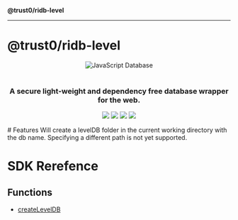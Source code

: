 **@trust0/ridb-level**

***

# @trust0/ridb-level

<p align="center">
 <img src="https://cdn.jsdelivr.net/gh/trust0-project/ridb@latest/docs/logo.svg" alt="JavaScript Database" />
 <br />
 <br />
 <h3 align="center">A secure light-weight and dependency free database wrapper for the web.</h3>
</p>
<p align="center">
  <a href="https://github.com/trust0-project/RIDB/releases"><img src="https://img.shields.io/github/v/release/trust0-project/ridb?color=%23ff00a0&include_prereleases&label=version&sort=semver&style=flat-square"></a>
  <a href="#"><img src="https://img.shields.io/npm/types/rxdb?style=flat-square"></a>
  <a href="https://raw.githubusercontent.com/trust0-project/RIDB/refs/heads/main/LICENSE"><img src="https://img.shields.io/github/license/trust0-project/ridb?style=flat-square"></a>
  <a href="https://www.npmjs.com/package/@trust0/ridb"><img src="https://img.shields.io/npm/dm/@trust0/ridb?color=c63a3b&style=flat-square"></a>   
</p>
# Features
Will create a levelDB folder in the current working directory with the db name.
Specifying a different path is not yet supported.

# SDK Rerefence

## Functions

- [createLevelDB](functions/createLevelDB.md)
